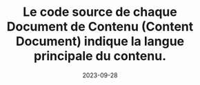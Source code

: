 ---
N: '125'
Rubrique: Internationalisation
title: Le code source de chaque Document de Contenu (Content Document) indique  la langue principale du contenu. 
detail: Le code source de chaque page indique la langue principale du contenu. 
abstract: 
categories: [" Internationalisation"]
agrege: O4125-E036
opquast: '4 125'
indiceebook: '36'
description: "Règle n° 036"
before: "035"
weight: "036"
after: "037"
actif: '1'
layout: rules
date: 2023-09-28
tags: ["", ""]
objectif: ["", ""]
Meo: [""]
Controle: [""
]
epubcheck: 
ace: 
humancheck: true
Source: ["Opquast"]
Referentiel: [""]
Steps: ["", ""]
---